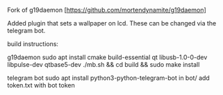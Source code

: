 Fork of g19daemon [https://github.com/mortendynamite/g19daemon]

Added plugin that sets a wallpaper on lcd.
These can be changed via the telegram bot.

build instructions:

g19daemon
sudo apt install cmake build-essential qt libusb-1.0-0-dev libpulse-dev qtbase5-dev
./mb.sh && cd build && sudo make install

telegram bot
sudo apt install python3-python-telegram-bot
in bot/ add token.txt with bot token
